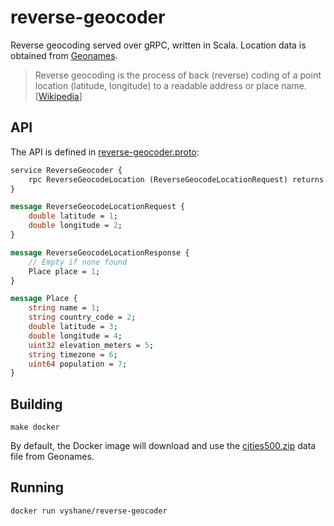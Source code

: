 # reverse-geocoder

Reverse geocoding served over gRPC, written in Scala. Location data is obtained from [Geonames](http://download.geonames.org/export/dump/).

> Reverse geocoding is the process of back (reverse) coding of a point location (latitude, longitude) to a readable address or place name. [[Wikipedia](https://en.wikipedia.org/wiki/Reverse_geocoding)]

## API

The API is defined in [reverse-geocoder.proto](src/main/protobuf/reverse-geocoder.proto):

```protobuf
service ReverseGeocoder {
    rpc ReverseGeocodeLocation (ReverseGeocodeLocationRequest) returns (ReverseGeocodeLocationResponse) {};
}

message ReverseGeocodeLocationRequest {
    double latitude = 1;
    double longitude = 2;
}

message ReverseGeocodeLocationResponse {
    // Empty if none found
    Place place = 1;
}

message Place {
    string name = 1;
    string country_code = 2;
    double latitude = 3;
    double longitude = 4;
    uint32 elevation_meters = 5;
    string timezone = 6;
    uint64 population = 7;
}
```

## Building

```shell
make docker
```

By default, the Docker image will download and use the [cities500.zip](http://download.geonames.org/export/dump/cities500.zip) data file from Geonames.

## Running

```shell
docker run vyshane/reverse-geocoder
```
